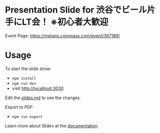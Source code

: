 # Presentation Slide for 渋谷でビール片手にLT会！ ※初心者大歓迎

Event Page: https://metaps.connpass.com/event/367189/

# Usage

To start the slide show:

- `npm install`
- `npm run dev`
- visit <http://localhost:3030>

Edit the [slides.md](./slides.md) to see the changes.

Export to PDF:

- `npm run export`

Learn more about Slidev at the [documentation](https://sli.dev/).
